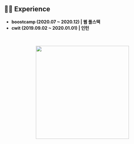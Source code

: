 ## 🧑‍💻 Experience
- **boostcamp (2020.07 ~ 2020.12) | 웹 풀스택**
- **cwit (2019.09.02 ~ 2020.01.01) | 인턴**

<div align="center">
<br>
<br>

<img src="https://github-readme-stats.vercel.app/api?username=dh00n&show_icons=true&theme=onedark" width="300px">

</div>


<!--
**dh00n/dh00n** is a ✨ _special_ ✨ repository because its `README.md` (this file) appears on your GitHub profile.

Here are some ideas to get you started:

- 🔭 I’m currently working on ...
- 🌱 I’m currently learning ...
- 👯 I’m looking to collaborate on ...
- 🤔 I’m looking for help with ...
- 💬 Ask me about ...
- 📫 How to reach me: ...
- 😄 Pronouns: ...
- ⚡ Fun fact: ...
-->
